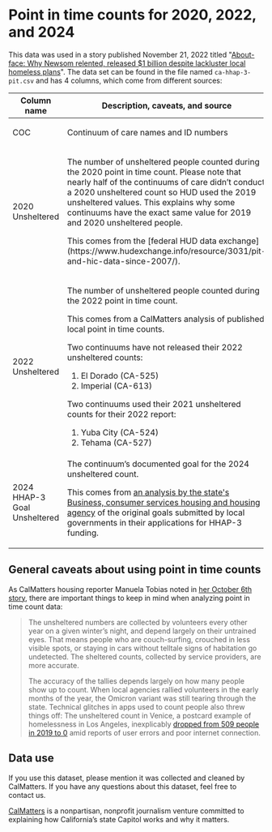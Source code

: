 # Point in time counts for 2020, 2022, and 2024

This data was used in a story published November 21, 2022 titled "[About-face: Why Newsom relented, released $1 billion despite lackluster local homeless plans](https://calmatters.org/housing/homeless/2022/11/california-homeless-newsom-funding-reversal/)". The data set can be found in the file named  `ca-hhap-3-pit.csv` and has 4 columns, which come from different sources:

<table>
<thead>
<tr>
<th>Column name</th>
<th>Description, caveats, and source</th>
</tr>
</thead>
<tbody>
<tr>
  <td>COC</td>
  <td><p>Continuum of care names and ID numbers</p></td>
</tr>
<tr>
  <td>2020 Unsheltered</td>
  <td><p>The number of unsheltered people counted during the 2020 point in time count. Please note that nearly half of the continuums of care didn’t conduct a 2020 unsheltered count so HUD used the 2019 unsheltered values. This explains why some continuums have the exact same value for 2019 and 2020 unsheltered people.</p>
  <p>This comes from the [federal HUD data exchange](https://www.hudexchange.info/resource/3031/pit-and-hic-data-since-2007/).</p></td>
</tr>
<tr>
  <td>2022 Unsheltered</td>
  <td>
  <p>The number of unsheltered people counted during the 2022 point in time count.</p>
  <p>This comes from a CalMatters analysis of published local point in time counts.</p>
  <p>Two continuums have not released their 2022 unsheltered counts:</p>
  <ol>
    <li>El Dorado (CA-525)</li>
    <li>Imperial (CA-613)</li>
  </ol>
  <p>Two continuums used their 2021 unsheltered counts for their 2022 report:</p>
  <ol>
    <li>Yuba City (CA-524)</li>
    <li>Tehama (CA-527)</li>
  </ol>
  
  </td>
</tr>
<tr>
  <td>2024 HHAP-3 Goal Unsheltered</td>
  <td>The continuum’s documented goal for the 2024 unsheltered count.

This comes from [an analysis by the state's Business, consumer services housing and housing agency](https://bcsh.ca.gov/calich/documents/hhap3_unsheltered_counts_20_24.pdf) of the original goals submitted by local governments in their applications for HHAP-3 funding.</td>
</tr>
</tbody>
</table>

## General caveats about using point in time counts

As CalMatters housing reporter Manuela Tobias noted in [her October 6th story](https://calmatters.org/housing/2022/10/california-homeless-crisis-latinos/), there are important things to keep in mind when analyzing point in time count data:

> The unsheltered numbers are collected by volunteers every other year on a given winter’s night, and depend largely on their untrained eyes. That means people who are couch-surfing, crouched in less visible spots, or staying in cars without telltale signs of habitation go undetected.  The sheltered counts, collected by service providers, are more accurate.
> 
> The accuracy of the tallies depends largely on how many people show up to count. When local agencies rallied volunteers in the early months of the year, the Omicron variant was still tearing through the state. Technical glitches in apps used to count people also threw things off: The unsheltered count in Venice, a postcard example of homelessness in Los Angeles, inexplicably [dropped from 509 people in 2019 to 0](https://www.latimes.com/california/story/2022-09-24/doubts-raised-over-the-los-angeles-homeless-count-is-it-time-for-a-new-way) amid reports of user errors and poor internet connection.

## Data use

If you use this dataset, please mention it was collected and cleaned by CalMatters. If you have any questions about this dataset, feel free to contact us.

[CalMatters](https://calmatters.org/) is a nonpartisan, nonprofit journalism venture committed to explaining how California’s state Capitol works and why it matters.